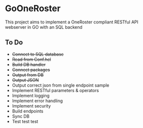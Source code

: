 # GoOneRoster
This project aims to implement a OneRoster compliant RESTful API webserver in GO with an SQL backend

## To Do
- ~~Connect to SQL database~~
- ~~Read from Conf.hcl~~
- ~~Build DB handler~~
- ~~Connect packages~~
- ~~Output from DB~~
- ~~Output JSON~~
- Output correct json from single endpoint sample
- Implement RESTful parameters & operators
- Implement logging
- Implement error handling
- Implement security
- Build endpoints
- Sync DB
- Test test test

